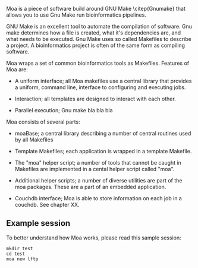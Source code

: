 Moa is a piece of software build around GNU Make \citep{Gnumake} that
allows you to use Gnu Make run bioinformatics pipelines.

GNU Make is an excellent tool to automate the compilation of
software. Gnu make determines how a file is created, what it's
dependencies are, and what needs to be executed. Gnu Make uses so
called Makefiles to describe a project. A bioinformatics project is
often of the same form as compiling software.

Moa wraps a set of common bioinformatics tools as Makefiles. Features
of Moa are:

* A uniform interface; all Moa makefiles use a central library that
	provides a uniform, command line, interface to configuring and
	executing jobs.

* Interaction; all templates are designed to interact with each other.

* Parallel execution; Gnu make bla bla bla
 
Moa consists of several parts:

* moaBase; a central library describing a number of central routines used by
	all Makefiles

* Template Makefiles; each application is wrapped in a template Makefile.

* The "moa" helper script; a number of tools that cannot be caught in
	Makefiles are implemented in a cental helper script called "moa".

* Additional helper scripts; a number of diverse utilities are part of
	the moa packages. These are a part of an embedded application.

* Couchdb interface; Moa is able to store information on each job in a
	couchdb. See chapter XX.


## Example session
To better understand how Moa works, please read this sample session:
 
    mkdir test
    cd test
    moa new lftp

